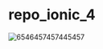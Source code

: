 # repo_ionic_4
![6546457457445457](https://user-images.githubusercontent.com/81184929/132925414-372412c5-9ee8-44d9-9178-48c4d1b04f68.PNG)

